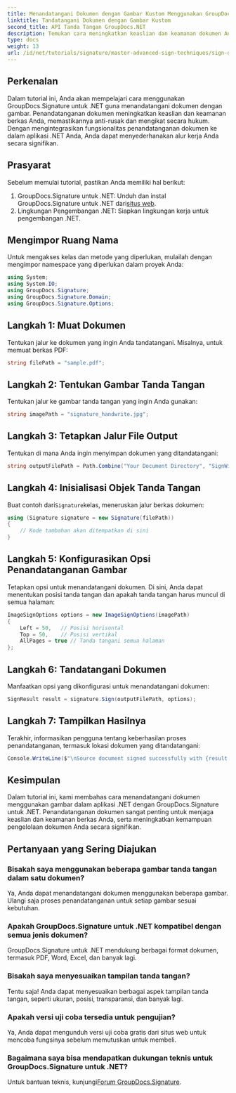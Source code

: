 ```yaml
---
title: Menandatangani Dokumen dengan Gambar Kustom Menggunakan GroupDocs.Signature
linktitle: Tandatangani Dokumen dengan Gambar Kustom
second_title: API Tanda Tangan GroupDocs.NET
description: Temukan cara meningkatkan keaslian dan keamanan dokumen Anda dengan menandatanganinya menggunakan gambar khusus menggunakan GroupDocs.Signature untuk .NET. Tutorial langkah demi langkah ini mencakup semuanya mulai dari memuat dokumen.
type: docs
weight: 13
url: /id/net/tutorials/signature/master-advanced-sign-techniques/sign-documents-with-custom-image/
---
```

## Perkenalan

Dalam tutorial ini, Anda akan mempelajari cara menggunakan GroupDocs.Signature untuk .NET guna menandatangani dokumen dengan gambar. Penandatanganan dokumen meningkatkan keaslian dan keamanan berkas Anda, memastikannya anti-rusak dan mengikat secara hukum. Dengan mengintegrasikan fungsionalitas penandatanganan dokumen ke dalam aplikasi .NET Anda, Anda dapat menyederhanakan alur kerja Anda secara signifikan.

## Prasyarat

Sebelum memulai tutorial, pastikan Anda memiliki hal berikut:

1.  GroupDocs.Signature untuk .NET: Unduh dan instal GroupDocs.Signature untuk .NET dari[situs web](https://releases.groupdocs.com/signature/net/).
2. Lingkungan Pengembangan .NET: Siapkan lingkungan kerja untuk pengembangan .NET.

## Mengimpor Ruang Nama

Untuk mengakses kelas dan metode yang diperlukan, mulailah dengan mengimpor namespace yang diperlukan dalam proyek Anda:

```csharp
using System;
using System.IO;
using GroupDocs.Signature;
using GroupDocs.Signature.Domain;
using GroupDocs.Signature.Options;
```

## Langkah 1: Muat Dokumen

Tentukan jalur ke dokumen yang ingin Anda tandatangani. Misalnya, untuk memuat berkas PDF:

```csharp
string filePath = "sample.pdf";
```

## Langkah 2: Tentukan Gambar Tanda Tangan

Tentukan jalur ke gambar tanda tangan yang ingin Anda gunakan:

```csharp
string imagePath = "signature_handwrite.jpg";
```

## Langkah 3: Tetapkan Jalur File Output

Tentukan di mana Anda ingin menyimpan dokumen yang ditandatangani:

```csharp
string outputFilePath = Path.Combine("Your Document Directory", "SignWithImage", "SignedDocument.pdf");
```

## Langkah 4: Inisialisasi Objek Tanda Tangan

 Buat contoh dari`Signature`kelas, meneruskan jalur berkas dokumen:

```csharp
using (Signature signature = new Signature(filePath))
{
    // Kode tambahan akan ditempatkan di sini
}
```

## Langkah 5: Konfigurasikan Opsi Penandatanganan Gambar

Tetapkan opsi untuk menandatangani dokumen. Di sini, Anda dapat menentukan posisi tanda tangan dan apakah tanda tangan harus muncul di semua halaman:

```csharp
ImageSignOptions options = new ImageSignOptions(imagePath)
{
    Left = 50,   // Posisi horisontal
    Top = 50,    // Posisi vertikal
    AllPages = true // Tanda tangani semua halaman
};
```

## Langkah 6: Tandatangani Dokumen

Manfaatkan opsi yang dikonfigurasi untuk menandatangani dokumen:

```csharp
SignResult result = signature.Sign(outputFilePath, options);
```

## Langkah 7: Tampilkan Hasilnya

Terakhir, informasikan pengguna tentang keberhasilan proses penandatanganan, termasuk lokasi dokumen yang ditandatangani:

```csharp
Console.WriteLine($"\nSource document signed successfully with {result.Succeeded.Count} signature(s).\nFile saved at {outputFilePath}.");
```

## Kesimpulan

Dalam tutorial ini, kami membahas cara menandatangani dokumen menggunakan gambar dalam aplikasi .NET dengan GroupDocs.Signature untuk .NET. Penandatanganan dokumen sangat penting untuk menjaga keaslian dan keamanan berkas Anda, serta meningkatkan kemampuan pengelolaan dokumen Anda secara signifikan.

## Pertanyaan yang Sering Diajukan

### Bisakah saya menggunakan beberapa gambar tanda tangan dalam satu dokumen?

Ya, Anda dapat menandatangani dokumen menggunakan beberapa gambar. Ulangi saja proses penandatanganan untuk setiap gambar sesuai kebutuhan.

### Apakah GroupDocs.Signature untuk .NET kompatibel dengan semua jenis dokumen?

GroupDocs.Signature untuk .NET mendukung berbagai format dokumen, termasuk PDF, Word, Excel, dan banyak lagi.

### Bisakah saya menyesuaikan tampilan tanda tangan?

Tentu saja! Anda dapat menyesuaikan berbagai aspek tampilan tanda tangan, seperti ukuran, posisi, transparansi, dan banyak lagi.

### Apakah versi uji coba tersedia untuk pengujian?

Ya, Anda dapat mengunduh versi uji coba gratis dari situs web untuk mencoba fungsinya sebelum memutuskan untuk membeli.

### Bagaimana saya bisa mendapatkan dukungan teknis untuk GroupDocs.Signature untuk .NET?

 Untuk bantuan teknis, kunjungi[Forum GroupDocs.Signature](https://forum.groupdocs.com/c/signature/13).